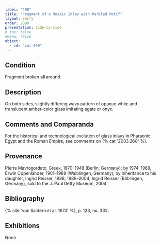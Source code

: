 ```yaml
---
label: "490"
title: "Fragment of a Mosaic Inlay with Marbled Motif"
layout: entry
order: 2099
presentation: side-by-side
# toc: false
#menu: false 
object:
  - id: "cat-490"
---
```


## Condition

Fragment broken all around.

## Description

On both sides, slightly differing wavy pattern of opaque white and translucent amber-color glass imitating agate or onyx.

## Comments and Comparanda

For the historical and technological evolution of glass inlays in Pharaonic Egypt and the Roman Empire, see comments on {% cat '2003.260' %}.

## Provenance

Pierre Mavrogordato, Greek, 1870–1948 (Berlin, Germany); by 1974–1988, Erwin Oppenländer, 1901–1988 (Waiblingen, Germany), by inheritance to his daughter, Ingrid Reisser, 1988; 1988–2004, Ingrid Reisser (Böblingen, Germany), sold to the J. Paul Getty Museum, 2004

## Bibliography

{% cite 'von Saldern et al. 1974' %}, p. 123, no. 332.

## Exhibitions

None